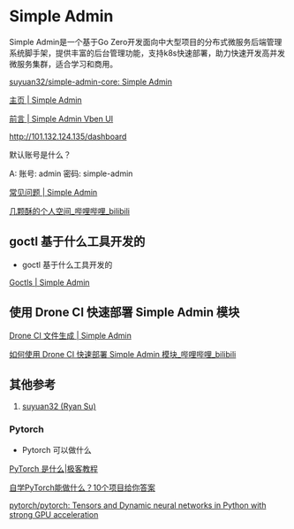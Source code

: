 # Simple Admin

Simple Admin是一个基于Go Zero开发面向中大型项目的分布式微服务后端管理系统脚手架，提供丰富的后台管理功能，支持k8s快速部署，助力快速开发高并发微服务集群，适合学习和商用。

[suyuan32/simple-admin-core: Simple Admin](https://github.com/suyuan32/simple-admin-core)

[主页 | Simple Admin](https://doc.ryansu.pro/zh/)

[前言 | Simple Admin Vben UI](https://vben.ryansu.pro/zh/guide/tutorial)

http://101.132.124.135/dashboard

默认账号是什么？

A: 账号: admin 密码: simple-admin

[常见问题 | Simple Admin](https://doc.ryansu.pro/zh/guide/FAQ.html)

[几颗酥的个人空间_哔哩哔哩_bilibili](https://space.bilibili.com/9872669/video)

## goctl  基于什么工具开发的

- goctl  基于什么工具开发的

[Goctls | Simple Admin](https://doc.ryansu.pro/zh/guide/basic-config/simple-admin-tools.html)

## 使用 Drone CI 快速部署 Simple Admin 模块

[Drone CI 文件生成 | Simple Admin](https://doc.ryansu.pro/zh/guide/cicd/1-drone.html)

[如何使用 Drone CI 快速部署 Simple Admin 模块_哔哩哔哩_bilibili](https://www.bilibili.com/video/BV1ZN411b7sp/?spm_id_from=333.999.0.0&vd_source=37e495a67612a8945d66bb3c4d4be50c)

## 其他参考

1. [suyuan32 (Ryan Su)](https://github.com/suyuan32)

### Pytorch

- Pytorch  可以做什么

[PyTorch 是什么|极客教程](https://geek-docs.com/pytorch/pytorch-tutorial/what-is-pytorch.html)

[自学PyTorch能做什么？10个项目给你答案](https://www.zhihu.com/tardis/zm/art/385385731?source_id=1005)

[pytorch/pytorch: Tensors and Dynamic neural networks in Python with strong GPU acceleration](https://github.com/pytorch/pytorch)

